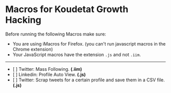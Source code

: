 # Macros for Koudetat Growth Hacking

Before running the following Macros make sure:

* You are using iMacros for Firefox. (you can't run javascript macros in the Chrome extension)
* Your JavaScript macros have the extension `.js` and not `.iim`.

---

* [ ] Twitter: Mass Following. **(.iim)**
* [ ] Linkedin: Profile Auto View. **(.js)**
* [ ] Twitter: Scrap tweets for a certain profile and save them in a CSV file. **(.js)**
